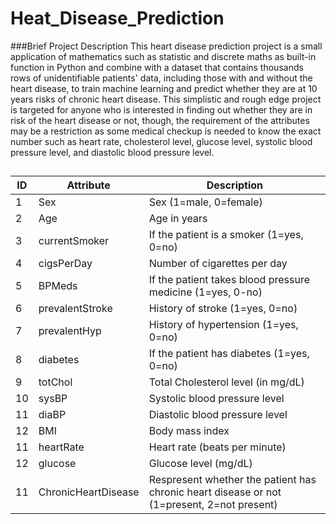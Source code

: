 # Heat_Disease_Prediction

###Brief Project Description
This heart disease prediction project is a small application of mathematics such as statistic and discrete maths as built-in function in Python and combine with a dataset that contains thousands rows of unidentifiable patients' data, including those with and without the heart disease, to train machine learning and predict whether they are at 10 years risks of chronic heart disease. This simplistic and rough edge project is targeted for anyone who is interested in finding out whether they are in risk of the heart disease or not, though, the requirement of the attributes may be a restriction as some medical checkup is needed to know the exact number such as heart rate, cholesterol level, glucose level, systolic blood pressure level, and diastolic blood pressure level.

##

| ID | Attribute | Description |
| -------- | -------- | -------- |
| 1  | Sex   | Sex (1=male, 0=female)  |
| 2  | Age   | Age in years  |
| 3  | currentSmoker   | If the patient is a smoker (1=yes, 0=no)  |
| 4  | cigsPerDay  | Number of cigarettes per day   |
| 5  | BPMeds   | If the patient takes blood pressure medicine (1=yes, 0-no)   |
| 6  | prevalentStroke   | History of stroke (1=yes, 0=no)   |
| 7  | prevalentHyp   | History of hypertension (1=yes, 0=no)   |
| 8  | diabetes   | If the patient has diabetes (1=yes, 0=no)   |
| 9  | totChol   | Total Cholesterol level (in mg/dL)   |
| 10  | sysBP   | Systolic blood pressure level   |
| 11  | diaBP   | Diastolic blood pressure level   |
| 12  | BMI  | Body mass index   |
| 11  | heartRate   | Heart rate (beats per minute)   |
| 12  | glucose  | Glucose level (mg/dL)   |
| 11  | ChronicHeartDisease   | Respresent whether the patient has chronic heart disease or not (1=present, 2=not present)   |
